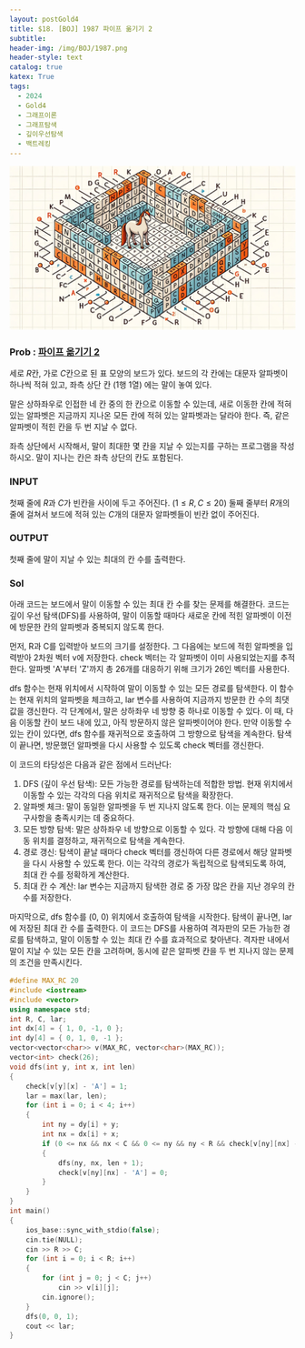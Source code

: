 ```yaml
---
layout: postGold4
title: $18. [BOJ] 1987 파이프 옮기기 2
subtitle: 
header-img: /img/BOJ/1987.png
header-style: text
catalog: true
katex: True
tags:
  - 2024
  - Gold4
  - 그래프이론
  - 그래프탐색
  - 깊이우선탐색
  - 백트레킹
---
```


![Alt text](/img/BOJ/1987.png)


### Prob : [파이프 옮기기 2](https://www.acmicpc.net/problem/1987)

세로 
$R$칸, 가로 $C$칸으로 된 표 모양의 보드가 있다. 보드의 각 칸에는 대문자 알파벳이 하나씩 적혀 있고, 좌측 상단 칸 ($1$행 $1$열) 에는 말이 놓여 있다.

말은 상하좌우로 인접한 네 칸 중의 한 칸으로 이동할 수 있는데, 새로 이동한 칸에 적혀 있는 알파벳은 지금까지 지나온 모든 칸에 적혀 있는 알파벳과는 달라야 한다. 즉, 같은 알파벳이 적힌 칸을 두 번 지날 수 없다.

좌측 상단에서 시작해서, 말이 최대한 몇 칸을 지날 수 있는지를 구하는 프로그램을 작성하시오. 말이 지나는 칸은 좌측 상단의 칸도 포함된다.


### INPUT
첫째 줄에 $R$과 $C$가 빈칸을 사이에 두고 주어진다. ($1 ≤ R,C ≤ 20$) 둘째 줄부터 $R$개의 줄에 걸쳐서 보드에 적혀 있는 $C$개의 대문자 알파벳들이 빈칸 없이 주어진다.


### OUTPUT
첫째 줄에 말이 지날 수 있는 최대의 칸 수를 출력한다.


### Sol

아래 코드는 보드에서 말이 이동할 수 있는 최대 칸 수를 찾는 문제를 해결한다. 코드는 깊이 우선 탐색(DFS)를 사용하여, 말이 이동할 때마다 새로운 칸에 적힌 알파벳이 이전에 방문한 칸의 알파벳과 중복되지 않도록 한다.

먼저, R과 C를 입력받아 보드의 크기를 설정한다. 그 다음에는 보드에 적힌 알파벳을 입력받아 2차원 벡터 v에 저장한다. check 벡터는 각 알파벳이 이미 사용되었는지를 추적한다. 알파벳 'A'부터 'Z'까지 총 26개를 대응하기 위해 크기가 26인 벡터를 사용한다.

dfs 함수는 현재 위치에서 시작하여 말이 이동할 수 있는 모든 경로를 탐색한다. 이 함수는 현재 위치의 알파벳을 체크하고, lar 변수를 사용하여 지금까지 방문한 칸 수의 최댓값을 갱신한다. 각 단계에서, 말은 상하좌우 네 방향 중 하나로 이동할 수 있다. 이 때, 다음 이동할 칸이 보드 내에 있고, 아직 방문하지 않은 알파벳이어야 한다. 만약 이동할 수 있는 칸이 있다면, dfs 함수를 재귀적으로 호출하여 그 방향으로 탐색을 계속한다. 탐색이 끝나면, 방문했던 알파벳을 다시 사용할 수 있도록 check 벡터를 갱신한다.

이 코드의 타당성은 다음과 같은 점에서 드러난다:

1. DFS (깊이 우선 탐색): 모든 가능한 경로를 탐색하는데 적합한 방법. 현재 위치에서 이동할 수 있는 각각의 다음 위치로 재귀적으로 탐색을 확장한다.
2. 알파벳 체크: 말이 동일한 알파벳을 두 번 지나지 않도록 한다. 이는 문제의 핵심 요구사항을 충족시키는 데 중요하다.
3. 모든 방향 탐색: 말은 상하좌우 네 방향으로 이동할 수 있다. 각 방향에 대해 다음 이동 위치를 결정하고, 재귀적으로 탐색을 계속한다.
4. 경로 갱신: 탐색이 끝날 때마다 check 벡터를 갱신하여 다른 경로에서 해당 알파벳을 다시 사용할 수 있도록 한다. 이는 각각의 경로가 독립적으로 탐색되도록 하여, 최대 칸 수를 정확하게 계산한다.
5. 최대 칸 수 계산: lar 변수는 지금까지 탐색한 경로 중 가장 많은 칸을 지난 경우의 칸 수를 저장한다.

마지막으로, dfs 함수를 (0, 0) 위치에서 호출하여 탐색을 시작한다. 탐색이 끝나면, lar에 저장된 최대 칸 수를 출력한다. 이 코드는 DFS를 사용하여 격자판의 모든 가능한 경로를 탐색하고, 말이 이동할 수 있는 최대 칸 수를 효과적으로 찾아낸다. 격자판 내에서 말이 지날 수 있는 모든 칸을 고려하며, 동시에 같은 알파벳 칸을 두 번 지나지 않는 문제의 조건을 만족시킨다.



```c++
#define MAX_RC 20
#include <iostream>
#include <vector>
using namespace std;
int R, C, lar;
int dx[4] = { 1, 0, -1, 0 };
int dy[4] = { 0, 1, 0, -1 };
vector<vector<char>> v(MAX_RC, vector<char>(MAX_RC));
vector<int> check(26);
void dfs(int y, int x, int len)
{
	check[v[y][x] - 'A'] = 1;
	lar = max(lar, len);
	for (int i = 0; i < 4; i++)
	{
		int ny = dy[i] + y;
		int nx = dx[i] + x;
		if (0 <= nx && nx < C && 0 <= ny && ny < R && check[v[ny][nx] - 'A'] == 0)
		{
			dfs(ny, nx, len + 1);
			check[v[ny][nx] - 'A'] = 0;
		}
	}
}
int main()
{
	ios_base::sync_with_stdio(false);
	cin.tie(NULL);
	cin >> R >> C;
	for (int i = 0; i < R; i++)
	{
		for (int j = 0; j < C; j++)
			cin >> v[i][j];
		cin.ignore();
	}
	dfs(0, 0, 1);
	cout << lar;
}
```
